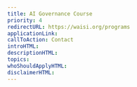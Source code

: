 ```yaml
---
title: AI Governance Course
priority: 4
redirectURL: https://waisi.org/programs
applicationLink:
callToAction: Contact
introHTML:
descriptionHTML:
topics:
whoShouldApplyHTML:
disclaimerHTML:
---
```

